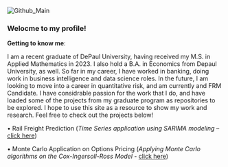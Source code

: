 ![Github_Main](https://github.com/David-Fecht/David-Fecht/assets/159670362/e6abbe6b-10ea-43cf-8101-7f1e63a6010f)

### Welocme to my profile! ###

**Getting to know me**:

I am a recent graduate of DePaul University, having received my M.S. in Applied Mathematics in 2023. I also hold a B.A. in Economics from Depaul University, as well. So far in my career, I have worked in banking, doing work in business intelligence and data science roles. In the future, I am looking to move into a career in quantitative risk, and am currently and FRM Candidate. I have considrable passion for the work that I do, and have loaded some of the projects from my graduate program as repositories to be explored. I hope to use this site as a resource to show my work and research. Feel free to check out the projects below!

•	Rail Freight Prediction 
    (*Time Series application using SARIMA modeling* – [click here](https://github.com/David-Fecht/SARIMA-Rail-Freight-Prediction))

•	Monte Carlo Application on Options Pricing
    (*Applying Monte Carlo algorithms on the Cox-Ingersoll-Ross Model* - [click here](https://github.com/David-Fecht/Monte-Carlo-Application-on-Options-Pricing)) 


